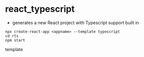 # react_typescript

- generates a new React project with Typescript support built in

```
npx create-react-app <appname> --template typescript
cd rts
npm start
```

template
